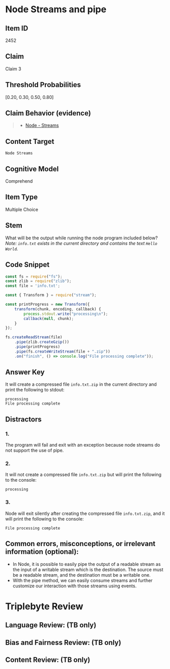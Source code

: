 # Node Streams and pipe

## Item ID
2452

## Claim
Claim 3

## Threshold Probabilities
[0.20, 0.30, 0.50, 0.80]

## Claim Behavior (evidence)
> - [Node - Streams](https://nodejs.org/api/stream.html)

## Content Target
`Node Streams`

## Cognitive Model
Comprehend

## Item Type
Multiple Choice

## Stem
What will be the output while running the node program included below? *Note: `info.txt` exists in the current directory and contains the text `Hello World`.*

## Code Snippet
```javascript
const fs = require("fs");
const zlib = require("zlib");
const file = 'info.txt';

const { Transform } = require("stream");

const printProgress = new Transform({
    transform(chunk, encoding, callback) {
        process.stdout.write("processing\n");
        callback(null, chunk);
    }
});

fs.createReadStream(file)
    .pipe(zlib.createGzip())
    .pipe(printProgress)
    .pipe(fs.createWriteStream(file + ".zip"))
    .on("finish", () => console.log("File processing complete"));
```

## Answer Key
It will create a compressed file `info.txt.zip` in the current directory and print the following to stdout:
```
processing
File processing complete
```

## Distractors
### 1.
The program will fail and exit with an exception because node streams do not support the use of pipe.

### 2.
It will not create a compressed file `info.txt.zip` but will print the following to the console:
```
processing
```

### 3.
Node will exit silently after creating the compressed file `info.txt.zip`, and it will print the following to the console:
```
File processing complete
```

## Common errors, misconceptions, or irrelevant information (optional):
- In Node, it is possible to easily pipe the output of a readable stream as the input of a writable stream which is the destination. The source must be a readable stream, and the destination must be a writable one.
- With the pipe method, we can easily consume streams and further customize our interaction with those streams using events.

# Triplebyte Review

## Language Review: (TB only)

## Bias and Fairness Review: (TB only)

## Content Review: (TB only)
